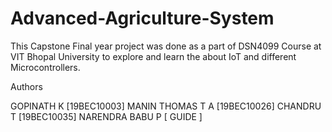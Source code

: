 # Advanced-Agriculture-System

This Capstone Final year project was done as a part of DSN4099 Course at VIT Bhopal University to explore and learn the about IoT and different Microcontrollers.

Authors

GOPINATH K [19BEC10003]
MANIN THOMAS T A [19BEC10026]
CHANDRU T [19BEC10035]
NARENDRA BABU P [ GUIDE ]

